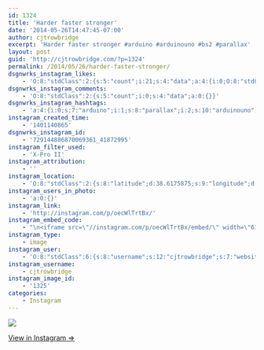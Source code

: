 ```yaml
---
id: 1324
title: 'Harder faster stronger'
date: '2014-05-26T14:47:45-07:00'
author: cjtrowbridge
excerpt: 'Harder faster stronger #arduino #arduinouno #bs2 #parallax'
layout: post
guid: 'http://cjtrowbridge.com/?p=1324'
permalink: /2014/05/26/harder-faster-stronger/
dsgnwrks_instagram_likes:
    - 'O:8:"stdClass":2:{s:5:"count";i:21;s:4:"data";a:4:{i:0;O:8:"stdClass":4:{s:8:"username";s:10:"_stefiiee_";s:15:"profile_picture";s:105:"https://igcdn-photos-d-a.akamaihd.net/hphotos-ak-xap1/t51.2885-19/928746_755164744570627_1074000058_a.jpg";s:2:"id";s:9:"529388819";s:9:"full_name";s:21:"ｓｔｅｖｅｎ :)";}i:1;O:8:"stdClass":4:{s:8:"username";s:11:"store4geeks";s:15:"profile_picture";s:85:"https://instagramimages-a.akamaihd.net/profiles/profile_239129228_75sq_1350581368.jpg";s:2:"id";s:9:"239129228";s:9:"full_name";s:11:"Store4Geeks";}i:2;O:8:"stdClass":4:{s:8:"username";s:6:"3dhubs";s:15:"profile_picture";s:107:"https://igcdn-photos-b-a.akamaihd.net/hphotos-ak-xpa1/t51.2885-19/10432064_586028914849881_1786935985_a.jpg";s:2:"id";s:9:"318495877";s:9:"full_name";s:7:"3D Hubs";}i:3;O:8:"stdClass":4:{s:8:"username";s:8:"siddaayy";s:15:"profile_picture";s:106:"https://igcdn-photos-g-a.akamaihd.net/hphotos-ak-xap1/t51.2885-19/10748199_730499973691870_531976083_a.jpg";s:2:"id";s:9:"307419551";s:9:"full_name";s:15:"Siddharth Singh";}}}'
dsgnwrks_instagram_comments:
    - 'O:8:"stdClass":2:{s:5:"count";i:0;s:4:"data";a:0:{}}'
dsgnwrks_instagram_hashtags:
    - 'a:4:{i:0;s:7:"arduino";i:1;s:8:"parallax";i:2;s:10:"arduinouno";i:3;s:3:"bs2";}'
instagram_created_time:
    - '1401140865'
dsgnwrks_instagram_id:
    - '729144886870069361_41872995'
instagram_filter_used:
    - 'X-Pro II'
instagram_attribution:
    - ''
instagram_location:
    - 'O:8:"stdClass":2:{s:8:"latitude";d:38.6175875;s:9:"longitude";d:-121.5200073;}'
instagram_users_in_photo:
    - 'a:0:{}'
instagram_link:
    - 'http://instagram.com/p/oecWlTrtBx/'
instagram_embed_code:
    - "\n<iframe src=\"//instagram.com/p/oecWlTrtBx/embed/\" width=\"612\" height=\"710\" frameborder=\"0\" scrolling=\"no\" allowtransparency=\"true\"></iframe>\n"
instagram_type:
    - image
instagram_user:
    - 'O:8:"stdClass":6:{s:8:"username";s:12:"cjtrowbridge";s:7:"website";s:0:"";s:15:"profile_picture";s:103:"https://igcdn-photos-f-a.akamaihd.net/hphotos-ak-xpa1/t51.2885-19/925559_452430704897917_67836701_a.jpg";s:9:"full_name";s:13:"CJ Trowbridge";s:3:"bio";s:0:"";s:2:"id";s:8:"41872995";}'
instagram_username:
    - cjtrowbridge
instagram_image_id:
    - '1325'
categories:
    - Instagram
---
```


[![](http://blog.cjtrowbridge.com/wp-content/uploads/2014/05/10005333_242597059272402_202728418_n.jpg)](http://instagram.com/p/oecWlTrtBx/)

[View in Instagram ⇒](http://instagram.com/p/oecWlTrtBx/)